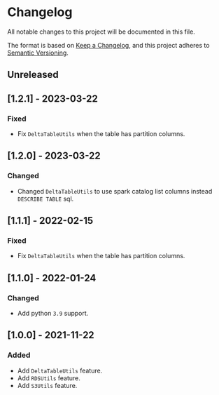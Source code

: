 # Changelog

All notable changes to this project will be documented in this file.

The format is based on [Keep a Changelog](https://keepachangelog.com/en/1.0.0/),
and this project adheres to [Semantic Versioning](https://semver.org/spec/v2.0.0.html).

## Unreleased

## [1.2.1] - 2023-03-22

### Fixed

- Fix `DeltaTableUtils` when the table has partition columns.

## [1.2.0] - 2023-03-22

### Changed

- Changed `DeltaTableUtils` to use spark catalog list columns instead `DESCRIBE TABLE` sql.

## [1.1.1] - 2022-02-15

### Fixed

- Fix `DeltaTableUtils` when the table has partition columns.

## [1.1.0] - 2022-01-24

### Changed

- Add python `3.9` support.

## [1.0.0] - 2021-11-22

### Added

- Add `DeltaTableUtils` feature.
- Add `RDSUtils` feature.
- Add `S3Utils` feature.
